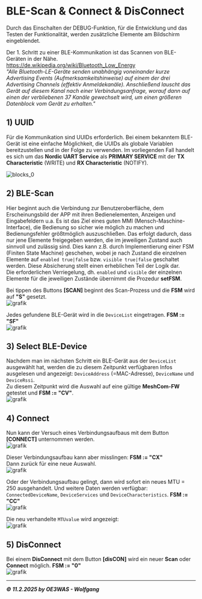 # BLE-Scan & Connect & DisConnect
Durch das Einschalten der DEBUG-Funktion, für die Entwicklung und das Testen der Funktionalität,
werden zusätzliche Elemente am Bildschirm eingeblendet.

Der 1. Schritt zu einer BLE-Kommunikation ist das Scannen von BLE-Geräten in der Nähe.  
https://de.wikipedia.org/wiki/Bluetooth_Low_Energy  
*"Alle Bluetooth-LE-Geräte senden unabhängig voneinander kurze Advertising Events (Aufmerksamkeitshinweise)
auf einem der drei Advertising Channels (effektiv Anmeldekanäle). Anschließend lauscht das Gerät auf diesem Kanal
nach einer Verbindungsanfrage, worauf dann auf einen der verbliebenen 37 Kanäle gewechselt wird, um einen
größeren Datenblock vom Gerät zu erhalten."*  

## 1) UUID
Für die Kommunikation sind UUIDs erforderlich. Bei einem bekanntem BLE-Gerät ist eine einfache Möglichkeit,
die UUIDs als globale Variablen bereitzustellen und in der Folge zu verwenden. Im vorliegenden Fall handelt es sich
um das **Nordic UART Service** als **PRIMARY SERVICE** mit der **TX Characteristic** (WRITE) und **RX Characteristic** (NOTIFY).

![blocks_0](https://github.com/user-attachments/assets/238ffce2-28a9-4cb2-8f8c-48a0bc33c1e8)

## 2) BLE-Scan
Hier beginnt auch die Verbindung zur Benutzeroberfläche, dem Erscheinungsbild der APP mit ihren Bedienelementen,
Anzeigen und Eingabefeldern u.a.
Es ist das Ziel eines guten MMI (Mensch-Maschine-Interface), die Bedienung so sicher wie möglich zu machen und
Bedienungsfehler größtmöglich auszuschließen. Das erfolgt dadurch, dass nur jene Elemente freigegeben werden,
die im jeweiligen Zustand auch sinnvoll und zulässig sind. Dies kann z.B. durch Implementierung einer FSM
(Finiten State Machine) geschehen, wobei je nach Zustand die einzelnen Elemente auf `enabled true|false` bzw. `visible true|false`
geschaltet werden. Diese Absicherung stellt einen erheblichen Teil der Logik dar.  
Die erforderlichen Verriegelung, dh. `enabled` und `visible` der einzelnen Elemente für die jeweiligen Zustände
übernimmt die Prozedur **setFSM**. 

Bei tippen des Buttons **[SCAN]** beginnt des Scan-Prozess und die **FSM** wird auf **"S"** gesetzt.  
![grafik](https://github.com/user-attachments/assets/41e80a3e-afb3-40a9-a1d8-1ce7e78dcb71)

Jedes gefundene BLE-Gerät wird in die `DeviceList` eingetragen. **FSM := "SF"**  
![grafik](https://github.com/user-attachments/assets/efdbba3c-e587-425f-b33d-6b863f3938d8)

## 3) Select BLE-Device
Nachdem man im nächsten Schritt ein BLE-Gerät aus der `DeviceList` ausgewählt hat, werden die zu diesem Zeitpunkt
verfügbaren Infos ausgelesen und angezeigt: `DeviceAddress` (=MAC-Adresse), `DeviceName` und `DeviceRssi`.  
Zu diesem Zeitpunkt wird die Auswahl auf eine gültige **MeshCom-FW** getestet und **FSM := "CV"**.  
![grafik](https://github.com/user-attachments/assets/cb5edc16-c8f7-487a-9212-31efd415c7a3)

## 4) Connect
Nun kann der Versuch eines Verbindungsaufbaus mit dem Button **[CONNECT]** unternommen werden.  
![grafik](https://github.com/user-attachments/assets/44bfafd8-753e-4fc6-8717-aa5f9d6d8852)

Dieser Verbindungsaufbau kann aber misslingen: **FSM := "CX"**  
Dann zurück für eine neue Auswahl.  
![grafik](https://github.com/user-attachments/assets/ef82e5bf-7d05-48b0-bcdb-2535adc3b47a)  

Oder der Verbindungsaufbau gelingt, dann wird sofort ein neues MTU = 250 ausgehandelt.
Und weitere Daten werden verfügbar: `ConnectedDeviceName`, `DeviceServices` und `DeviceCharacteristics`.
**FSM := "CC"**  
![grafik](https://github.com/user-attachments/assets/58e61693-817d-43f1-b665-e8f0a81a3fa9)

Die neu verhandelte `MTUvalue` wird angezeigt:  
![grafik](https://github.com/user-attachments/assets/f085f9eb-cc12-4780-9c12-964fd728e3ed)

## 5) DisConnect
Bei einem **DisConnect** mit dem Button **[disCON]** wird ein neuer **Scan** oder **Connect** möglich. **FSM := "0"**  
![grafik](https://github.com/user-attachments/assets/26db232d-390a-454c-9377-76f3ad6ce38a)

___
***:copyright: 11.2.2025 by OE3WAS - Wolfgang***
